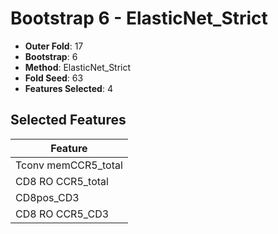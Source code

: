 # Bootstrap 6 - ElasticNet_Strict

- **Outer Fold**: 17
- **Bootstrap**: 6
- **Method**: ElasticNet_Strict
- **Fold Seed**: 63
- **Features Selected**: 4

## Selected Features

| Feature |
|---------|
| Tconv memCCR5_total |
| CD8 RO CCR5_total |
| CD8pos_CD3 |
| CD8 RO CCR5_CD3 |
